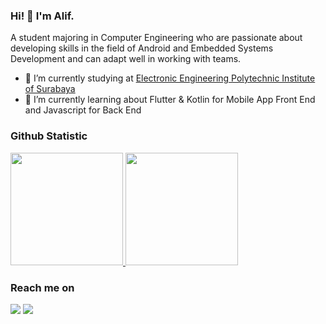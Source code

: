 ### Hi! 👋 I'm Alif.

A student majoring in Computer Engineering who are passionate about developing skills in the field of Android and Embedded Systems Development and can adapt well in working with teams. 

- 🔭 I’m currently studying at [Electronic Engineering Polytechnic Institute of Surabaya](https://www.pens.ac.id/)
- 🌱 I’m currently learning about Flutter & Kotlin for Mobile App Front End and Javascript for Back End

<!-- ## 🛠 Tech Stack
<img src="https://img.shields.io/badge/android-%233DDC84.svg?&style=for-the-badge&logo=android&logoColor=black" /><span> </span>
<img src="https://img.shields.io/badge/flutter-%2302569B.svg?&style=for-the-badge&logo=flutter&logoColor=white" /><span> </span>
<img src="https://img.shields.io/badge/kotlin-%230095D5.svg?&style=for-the-badge&logo=kotlin&logoColor=white" /><span> </span>
<img src="https://img.shields.io/badge/firebase-%23FFCA28.svg?&style=for-the-badge&logo=firebase&logoColor=black" /><span> </span>
<img src="https://img.shields.io/badge/arduino-%2300979D.svg?&style=for-the-badge&logo=arduino&logoColor=white" /><span> </span>
<img src="https://img.shields.io/badge/stmicroelectronics-%2303234B.svg?&style=for-the-badge&logo=stmicroelectronics&logoColor=white" /> -->

### Github Statistic
<p align="left">
<a href="https://github.com/AlifUye">
  <img height="180em" src="https://github-readme-stats-eight-theta.vercel.app/api?username=AlifUye&show_icons=true&theme=algolia&include_all_commits=true&count_private=true"/>
  <img height="180em" src="https://github-readme-stats-eight-theta.vercel.app/api/top-langs/?username=AlifUye&layout=compact&langs_count=8&theme=algolia"/>
</a>
</p>

### Reach me on
<a href = "mailto:mzalfirdausy1101@gmail.com"><img src="https://img.shields.io/badge/gmail-%23EA4335.svg?&style=for-the-badge&logo=gmail&logoColor=white" /></a>
<a href = "https://www.linkedin.com/in/mzulkiflyaf/"><img src="https://img.shields.io/badge/linkedin-%230A66C2.svg?&style=for-the-badge&logo=linkedin&logoColor=white" /></a>

<!--
**AlifUye/AlifUye** is a ✨ _special_ ✨ repository because its `README.md` (this file) appears on your GitHub profile.
[![Instagram: Follow fachridantm](https://img.shields.io/badge/-@fachridantm-E4405F?style=flat&logo=Instagram&logoColor=white)](https://www.instagram.com/fachridantm)&nbsp;
[![Telegram: fachridantm](https://img.shields.io/badge/-fachridantm-grey?style=flat&logo=Telegram&logoColor=white&link=https://t.me/fachridantm)](https://t.me/fachridantm)&nbsp;

Here are some ideas to get you started:

- 🔭 I’m currently working on ...
- 🌱 I’m currently learning ...
- 👯 I’m looking to collaborate on ...
- 🤔 I’m looking for help with ...
- 💬 Ask me about ...
- 📫 How to reach me: ...
- 😄 Pronouns: ...
- ⚡ Fun fact: ...
<img height="180em" src="https://github-readme-stats-eight-theta.vercel.app/api/top-langs/?username=AlifUye&layout=compact&langs_count=8&theme=algolia"/>
-->
